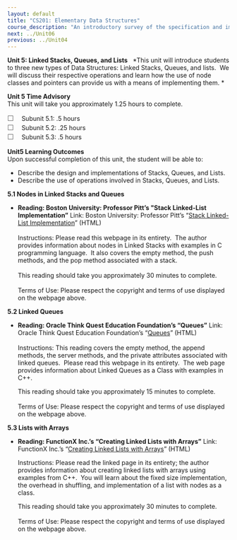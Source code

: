 ```yaml
---
layout: default
title: "CS201: Elementary Data Structures"
course_description: "An introductory survey of the specification and implementation of basic abstract data types and their associated algorithms. Structures discussed include stacks, queues, lists, sorting and selection, searching, graphs, hashing, and performance tradeoffs of different implementations and asymptotic analysis of running time and memory usage."
next: ../Unit06
previous: ../Unit04
---
```

**Unit 5: Linked Stacks, Queues, and Lists** <span id="5"></span> 
*This unit will introduce students to three new types of Data
Structures: Linked Stacks, Queues, and lists.  We will discuss their
respective operations and learn how the use of node classes and pointers
can provide us with a means of implementing them. *

**Unit 5 Time Advisory**  
This unit will take you approximately 1.25 hours to complete.  
  
 <span
style="color: rgb(85, 85, 85); font-family: 'Myriad Pro', 'Gill Sans', 'Gill Sans MT', Calibri, sans-serif; font-size: 16px; line-height: 21px; text-align: left; -webkit-text-size-adjust: none; ">☐
   </span>Subunit 5.1: .5 hours  
 <span
style="color: rgb(85, 85, 85); font-family: 'Myriad Pro', 'Gill Sans', 'Gill Sans MT', Calibri, sans-serif; font-size: 16px; line-height: 21px; text-align: left; -webkit-text-size-adjust: none; ">☐
   </span>Subunit 5.2: .25 hours  
 <span
style="color: rgb(85, 85, 85); font-family: 'Myriad Pro', 'Gill Sans', 'Gill Sans MT', Calibri, sans-serif; font-size: 16px; line-height: 21px; text-align: left; -webkit-text-size-adjust: none; ">☐
   </span>Subunit 5.3: .5 hours

**Unit5 Learning Outcomes**  
Upon successful completion of this unit, the student will be able to:
-   Describe the design and implementations of Stacks, Queues, and
    Lists.
-   Describe the use of operations involved in Stacks, Queues, and
    Lists.

**5.1 Nodes in Linked Stacks and Queues** <span id="5.1"></span> 
-   **Reading: Boston University: Professor Pitt’s "Stack Linked-List
    Implementation”**
    Link: Boston University: Professor Pitt’s “[Stack Linked-List
    Implementation](http://www.cs.bu.edu/teaching/c/stack/linked-list/)”
    (HTML)  
        
     Instructions: Please read this webpage in its entirety.  The author
    provides information about nodes in Linked Stacks with examples in C
    programming language.  It also covers the empty method, the push
    methods, and the pop method associated with a stack.  
        
     This reading should take you approximately 30 minutes to
    complete.  
        
     Terms of Use: Please respect the copyright and terms of use
    displayed on the webpage above.

**5.2 Linked Queues** <span id="5.2"></span> 
-   **Reading: Oracle Think Quest Education Foundation’s “Queues”**
    Link: Oracle Think Quest Education Foundation’s
    “[Queues](http://library.thinkquest.org/C005618/text/queues.htm)”
    (HTML)  
        
     Instructions: This reading covers the empty method, the append
    methods, the server methods, and the private attributes associated
    with linked queues.  Please read this webpage in its entirety.  The
    web page provides information about Linked Queues as a Class with
    examples in C++.  
      
     This reading should take you approximately 15 minutes to
    complete.  
        
     Terms of Use: Please respect the copyright and terms of use
    displayed on the webpage above.

**5.3 Lists with Arrays** <span id="5.3"></span> 
-   **Reading: FunctionX Inc.’s “Creating Linked Lists with Arrays”**
    Link: FunctionX Inc.’s “[Creating Linked Lists with
    Arrays](http://www.functionx.com/cpp/articles/linkedlist.htm)”
    (HTML)  
      
     Instructions: Please read the linked page in its entirety; the
    author provides information about creating linked lists with arrays
    using examples from C++.  You will learn about the fixed size
    implementation, the overhead in shuffling, and implementation of a
    list with nodes as a class.  
      
     This reading should take you approximately 30 minutes to
    complete.  
        
     Terms of Use: Please respect the copyright and terms of use
    displayed on the webpage above.



